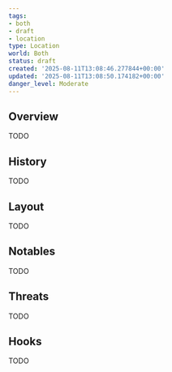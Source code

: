 ```yaml
---
tags:
- both
- draft
- location
type: Location
world: Both
status: draft
created: '2025-08-11T13:08:46.277844+00:00'
updated: '2025-08-11T13:08:50.174182+00:00'
danger_level: Moderate
---
```



## Overview

TODO
## History

TODO
## Layout

TODO
## Notables

TODO
## Threats

TODO
## Hooks

TODO
